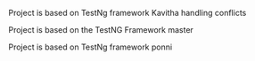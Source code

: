 Project is based on TestNg framework
 Kavitha
handling conflicts 

Project is based on the TestNG Framework
master

Project is based on TestNg framework
ponni
